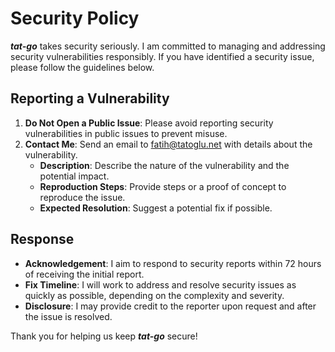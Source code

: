 # Security Policy

***tat-go*** takes security seriously. I am committed to managing and addressing security vulnerabilities responsibly. If you have identified a security issue, please follow the guidelines below.

## Reporting a Vulnerability

1. **Do Not Open a Public Issue**: Please avoid reporting security vulnerabilities in public issues to prevent misuse.
2. **Contact Me**: Send an email to [fatih@tatoglu.net](mailto:fatih@tatoglu.net) with details about the vulnerability.
   - **Description**: Describe the nature of the vulnerability and the potential impact.
   - **Reproduction Steps**: Provide steps or a proof of concept to reproduce the issue.
   - **Expected Resolution**: Suggest a potential fix if possible.

## Response

- **Acknowledgement**: I aim to respond to security reports within 72 hours of receiving the initial report.
- **Fix Timeline**: I will work to address and resolve security issues as quickly as possible, depending on the complexity and severity.
- **Disclosure**: I may provide credit to the reporter upon request and after the issue is resolved.

Thank you for helping us keep ***tat-go*** secure!
